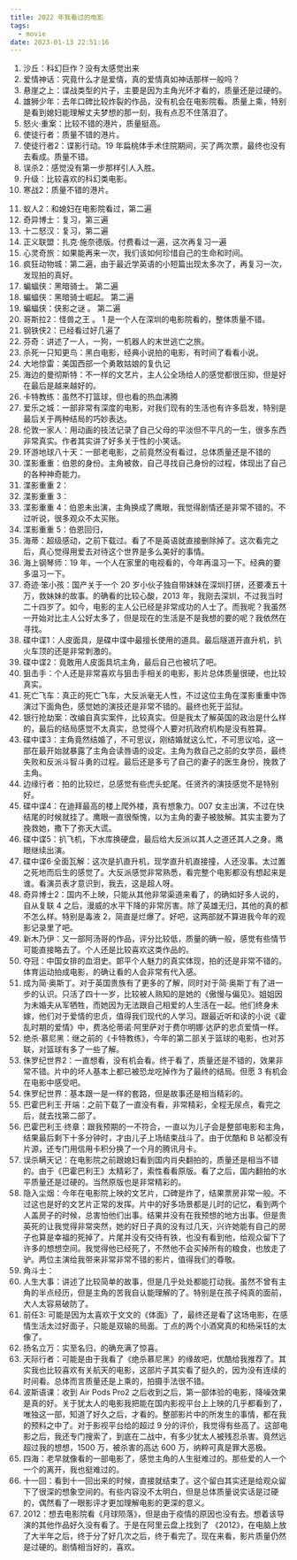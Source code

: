 ```yaml
---
title: 2022 年我看过的电影
tags:
  - movie
date: 2023-01-13 22:51:16
---
```


1. 沙丘：科幻巨作？没有太感觉出来
2. 爱情神话：究竟什么才是爱情，真的爱情真如神话那样一般吗？
3. 悬崖之上：谍战类型的片子，主要是因为主角光环才看的，质量还是过硬的。
4. 雄狮少年：去年口碑比较炸裂的作品，没有机会在电影院看。质量上乘，特别是看到媳妇能理解丈夫梦想的那一刻，我有点忍不住落泪了。
5. 怒火·重案：比较不错的港片，质量挺高。
6. 使徒行者：质量不错的港片。
7. 使徒行者2：谍影行动。19 年扁桃体手术住院期间，买了两次票，最终也没有去看成。质量不错。
8. 误杀2：感觉没有第一步那样引人入胜。
9. 升级：比较喜欢的科幻类电影。
10. 寒战2：质量不错的港片。
<!--more-->
11. 蚁人2：和媳妇在电影院看过，第二遍
12. 奇异博士：复习，第三遍
13. 十二怒汉：复习，第二遍
14. 正义联盟：扎克·施奈德版。付费看过一遍，这次再复习一遍
15. 心灵奇旅：如果能再来一次，我们该如何珍惜自己的生命和时间。
16. 疯狂动物城：第二遍，由于最近学英语的小短篇出现太多次了，再复习一次，发现拍的真好。
17. 蝙蝠侠：黑暗骑士。 第二遍
18. 蝙蝠侠：黑暗骑士崛起。 第二遍
19. 蝙蝠侠：侠影之谜 。 第二遍
20. 哥斯拉2：怪兽之王 。 1 是一个人在深圳的电影院看的，整体质量不错。
21. 钢铁侠2：已经看过好几遍了
22. 芬奇：讲述了一人，一狗，一机器人的末世逃亡之旅。
23. 杀死一只知更鸟：黑白电影，经典小说拍的电影，有时间了看看小说。
24. 大地惊雷：美国西部一个勇敢姑娘的复仇记
25. 海边的曼彻斯特：不一样的文艺片，主人公全场给人的感觉都很压抑，但是好在最后是越来越好的。
26. 卡特教练：虽然不打篮球，但也看的热血沸腾
27. 爱乐之城：一部非常有深度的电影，对我们现有的生活也有许多启发，特别是最后关于两种结局的巧妙表达。
28. 伦敦一家人：用动画的技法记录了自己父母的平淡但不平凡的一生，很多东西非常真实。作者其实讲了好多关于性的小笑话。
29. 环游地球八十天：一部老电影，之前竟然没有看过，总体质量还是不错的
30. 渫影重重：伯恩的身份。主角被救，自己寻找自己身份的过程，体现出了自己的各种神奇能力。
31. 渫影重重 2：
32. 渫影重重 3：
33. 渫影重重 4：伯恩未出演，主角换成了鹰眼，我觉得剧情还是非常不错的。不过听说，很多观众不太买账。
34. 渫影重重 5：伯恩回归，
35. 海蒂：超级感动，之前下载过。看了不是英语就直接删除掉了。这次看完之后，真心觉得用爱去对待这个世界是多么美好的事情。
36. 海上钢琴师：19 年，一个人在家里的电视看的，今年再温习一下。经典的要多温习一下。
37. 奇迹·笨小孩：国产关于一个 20 岁小伙子独自带妹妹在深圳打拼，还要凑五十万，救妹妹的故事。的确看的比较心酸，2013 年，我刚去深圳，不过我当时二十四岁了。如今，电影的主人公已经是非常成功的人士了。而我呢？我虽然一开始对比主人公好太多了，但是现在的生活是不是我想的要的呢？我依然在寻找。
38. 碟中谍1：人皮面具，是碟中谍中最擅长使用的道具。最后隧道开直升机，扒火车顶的还是非常刺激的。
39. 碟中谍2：竟敢用人皮面具坑主角，最后自己也被坑了吧。
40. 狙击手：个人还是非常喜欢与狙击手相关的电影，影片总体质量很硬，也比较真实。
41. 死亡飞车：真正的死亡飞车，大反派毫无人性，不过这位主角在渫影重重中饰演过下面角色，感觉她的演技还是非常不错的。最终也死于监狱。
42. 银行抢劫案：改编自真实案件，比较真实。但是我太了解英国的政治是什么样的，最后的结局感觉不太真实，总觉得个人要对抗政府机构是没有胜算。
43. 碟中谍3：主角竟然结婚了，不可思议，刚结婚就这么忙，不可思议哈，这一部在最开始就暴露了主角会读唇语的设定。主角为救自己之前的女学员，最终失败和反派斗智斗勇的过程。最后还是多亏了自己的妻子的医生身份，挽救了主角。
44. 边缘行者：拍的比较烂，总感觉有些虎头蛇尾。任贤齐的演技感觉不是特别好。
45. 碟中谍4：在迪拜最高的楼上爬外楼，真有想象力。007 女主出演，不过在快结尾的时候就挂了。鹰眼一直很惭愧，以为主角的妻子被肢解。其实主要为了挽救她，撒下了弥天大谎。
46. 碟中谍5：扒飞机，下水库换硬盘，最后给大反派以其人之道还其人之身。鹰眼继续出演。
47. 碟中谍6·全面瓦解：这次是扒直升机，现学直升机直接撞，人还没事。太过置之死地而后生的感觉了。大反派感觉非常熟悉，看完整个电影都没有想起来是谁。看演员表才意识到，我去，这是超人呀。
48. 奇异博士2：国内不上映，只能从其他非常渠道来看了，的确如好多人说的，自从复联 4 之后，漫威的水平下降的非常厉害。除了英雄无归，其他的真的都不怎么样。特别是毒液 2，简直是烂爆了。好吧，这两部就不算进我今年的观影记录里了吧。
49. 新木乃伊：又一部阿汤哥的作品，评分比较低，质量的确一般，感觉有些情节可能直接略去了。个人还是比较喜欢这类作品的。
50. 夺冠：中国女排的血泪史。郞平个人魅力的真实体现，拍的还是非常不错的。体育运动拍成电影，的确让看的人会非常有代入感。
51. 成为简·奥斯丁。对于英国贵族有了更多的了解，同时对于简·奥斯丁有了进一步的认识。只活了四十一岁，比较被人熟知的是她的《傲慢与偏见》。姐姐因为未婚夫从军牺牲，而她因为无法跟自己相爱的人生活在一起。他们终身未嫁，他们对于爱情的忠贞，值得我们现代的人学习。跟最近听和读的小说《霍乱时期的爱情》中，费洛伦蒂诺·阿里萨对于费尔明娜·达萨的忠贞爱情一样。
52. 绝杀·慕尼黑：继之前的《卡特教练》，今年的第二部关于篮球的电影，也对苏联，对篮球有多了一些了解。
53. 侏罗纪世界2：一直想看，没有机会看。终于看了，质量还是不错的，效果非常不错。片中的坏人基本上都已被恐龙吃掉作为了最终的结局。但愿 3 有机会在电影中感受吧。
54. 侏罗纪世界：基本跟一是一样的套路，但是故事还是相当精彩的。
55. 巴霍巴利王·开端：之前下载了一直没有看，非常精彩，全程无尿点，看完之后，就去找第二部了。
56. 巴霍巴利王·终章：跟我预期的一不符合，一直以为儿子会是整部电影和主角，结果最后剩下十多分钟时，才由儿子上场结束战斗了。由于优酷和 B 站都没有片源，还专门用信用卡积分换了一个月的腾讯月卡。
57. 误杀瞒天记：在电影院之前跟媳妇看到国内肖央翻拍的，质量还是相当不错的。由于《巴霍巴利王》太精彩了，索性看看原版。看了之后，国内翻拍的水平质量还是过硬的。当然原版也是非常精彩的。
58. 隐入尘烟：今年在电影院上映的文艺片，口碑是炸了，结果票房非常一般。不过这也是好的文艺片正常的发挥。片中的好多场景都是儿时的记忆，看到两个人盖房子的时候，总害怕他们出事。结果并没有在我预想的地方出事。但是贵英死的让我觉得非常突然，她的好日子真的没有过几天，兴许她能有自己的房子也算是幸福的死掉了。片尾并没有交待有铁，也没有看到他，给观众留下了许多的想想空间。我觉得他已经死了，不然他不会买掉所有的粮食，也放走了驴。两位主演给我带来非常非常不错的影片，值得我们的尊敬。
59. 角斗士：
60. 人生大事：讲述了比较简单的故事，但是几乎处处都能打动我。虽然不曾有主角的半点经历，但是主角的苦我自认能理解的了。特别是在孩子纯真的面前，大人太容易破防了。
61. 前任3: 可能是因为太喜欢于文文的《体面》了，最终还是看了这场电影，在感情生活太过好面子，只能是双输的局面。丁点的两个小酒窝真的和杨采钰的太像了。
62. 扬名立万：实至名归，的确充满了惊喜。
63. 天际行者：可能是由于我看了《绝杀慕尼黑》的缘故吧，优酷给我推荐了。其实我也比较喜欢有关航天的电影，这部片子其实看了挺久的，因为没有连续的时间看。总体而言质量还是上乘的，拍摄手法很不错。
64. 波斯语课：收到 Air Pods Pro2 之后收到之后，第一部体验的电影，降噪效果是真的好。关于犹太人的电影我把能在国内影视平台上上映的几乎都看到了，唯独这一部，知道了好久之后，才看的。整部影片中的所发生的事情，都在我的预料之中了。对于影视平台给的超过 9 分的评价，我觉得有些高了。这部电影之后，我还专门搜索了，到底在二战中，有多少犹太人被残忍杀害。竟然远超过我的想想，1500 万，被杀害的高达 600 万，纳粹可真是罪大恶极。
65. 四海：老早就像看的一部电影了，感觉主角的人生挺难过的。那些爱的人一个一个的离开，我也挺难过的。
66. 十一回：看到十一回出来的时候，直接就结束了。这个留白其实还是给观众留下了很深的想象空间的。有些内容没不太明白，但是总体质量说实话是过硬的，偶然看了一眼影评才更加理解电影的更深的意义。
67. 2012：想去电影院看《月球陨落》，但是由于疫情的原因也没有去。想着该导演的其他作品好久没有看了。于是在阿里云盘上找到了 《2012》，在电脑上放了大半年之后，终于分了好几次之后，终于看完了。现在来看，影片质量仍然是过硬的。剧情相当好的，喜欢。
